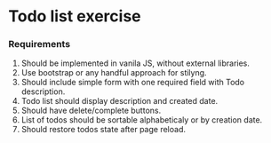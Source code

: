 # Todo list exercise

### Requirements
1. Should be implemented in vanila JS, without external libraries.
2. Use bootstrap or any handful approach for stilyng.
3. Should include simple form with one required field with Todo description.
4. Todo list should display description and created date.
5. Should have delete/complete buttons.
6. List of todos should be sortable alphabeticaly or by creation date.
7. Should restore todos state after page reload.
